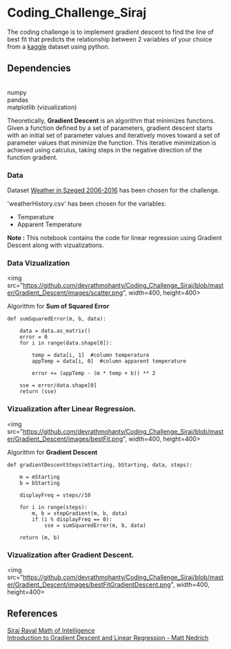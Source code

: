 # Coding_Challenge_Siraj

The coding challenge is to implement gradient descent to find the line of best fit that predicts the relationship between 2 variables of your choice from a [kaggle](https://www.kaggle.com/datasets) dataset using python.

## Dependencies

<br /> numpy
<br /> pandas
<br /> matplotlib (vizualization)

Theoretically, **Gradient Descent** is an algorithm that minimizes functions. Given a function defined by a set of parameters, gradient descent starts with an initial set of parameter values and iteratively moves toward a set of parameter values that minimize the function. This iterative minimization is achieved using calculus, taking steps in the negative direction of the function gradient.

### Data
Dataset [Weather in Szeged 2006-2016](https://www.kaggle.com/budincsevity/szeged-weather) has been chosen for the challenge.

'weatherHistory.csv' has been chosen for the variables:
* Temperature
* Apparent Temperature

**Note :** This notebook contains the code for linear regression using Gradient Descent along with vizualizations.

### Data Vizualization

<img src="https://github.com/devrathmohanty/Coding_Challenge_Siraj/blob/master/Gradient_Descent/images/scatter.png", width=400, height=400>

Algorithm for **Sum of Squared Error**
```
def sumSquaredError(m, b, data):
    
    data = data.as_matrix()
    error = 0
    for i in range(data.shape[0]):
        
        temp = data[i, 1]  #column temperature
        appTemp = data[i, 0]  #column apparent temperature
        
        error += (appTemp - (m * temp + b)) ** 2
        
    sse = error/data.shape[0]
    return (sse)
```

### Vizualization after Linear Regression.
<img src="https://github.com/devrathmohanty/Coding_Challenge_Siraj/blob/master/Gradient_Descent/images/bestFit.png", width=400, height=400>

Algorithm for **Gradient Descent**

```
def gradientDescentSteps(mStarting, bStarting, data, steps):
    
    m = mStarting
    b = bStarting
    
    displayFreq = steps//10
    
    for i in range(steps):
        m, b = stepGradient(m, b, data)
        if (i % displayFreq == 0):
            sse = sumSquaredError(m, b, data)
    
    return (m, b)
```

### Vizualization after Gradient Descent.
<img src="https://github.com/devrathmohanty/Coding_Challenge_Siraj/blob/master/Gradient_Descent/images/bestFitGradientDescent.png", width=400, height=400>

## References
[Siraj Raval Math of Intelligence](https://github.com/llSourcell/Intro_to_the_Math_of_intelligence)
<br /> [Introduction to Gradient Descent and Linear Regression - Matt Nedrich](https://spin.atomicobject.com/2014/06/24/gradient-descent-linear-regression/)
